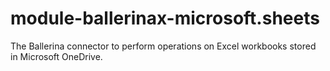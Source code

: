 # module-ballerinax-microsoft.sheets
The Ballerina connector to perform operations on Excel workbooks stored in Microsoft OneDrive.
